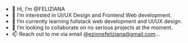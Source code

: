 - 👋 Hi, I’m @FELIZIANA
- 👀 I’m interested in UI/UX Design and Frontend Web development.
- 🌱 I’m currently learning fullstack web development and UI/UX design.
- 💞️ I’m looking to collaborate on no serious projects at the moment.
- 📫 Reach out to me via email @ezinnefeliziana@gmail.com...

<!---
FELIZIANA/FELIZIANA is a ✨ special ✨ repository because its `README.md` (this file) appears on your GitHub profile.
You can click the Preview link to take a look at your changes.
--->
